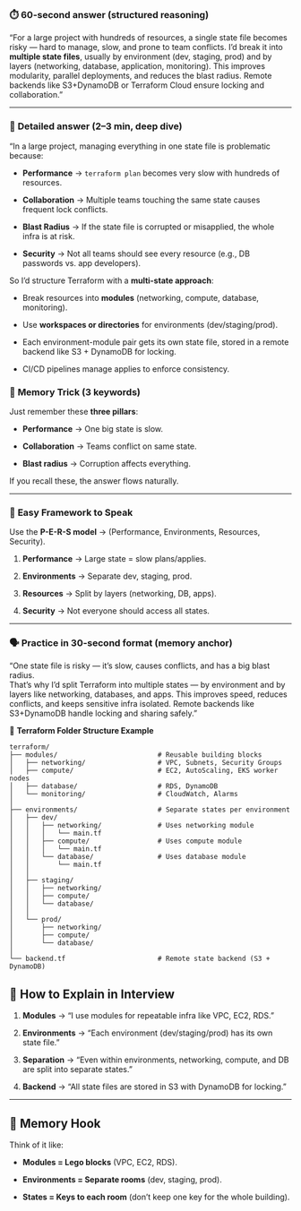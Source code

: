 ### ⏱️ **60-second answer (structured reasoning)**

“For a large project with hundreds of resources, a single state file becomes risky — hard to manage, slow, and prone to team conflicts. I’d break it into **multiple state files**, usually by environment (dev, staging, prod) and by layers (networking, database, application, monitoring). This improves modularity, parallel deployments, and reduces the blast radius. Remote backends like S3+DynamoDB or Terraform Cloud ensure locking and collaboration.”

---

### 📖 **Detailed answer (2–3 min, deep dive)**

“In a large project, managing everything in one state file is problematic because:

- **Performance** → `terraform plan` becomes very slow with hundreds of resources.
    
- **Collaboration** → Multiple teams touching the same state causes frequent lock conflicts.
    
- **Blast Radius** → If the state file is corrupted or misapplied, the whole infra is at risk.
    
- **Security** → Not all teams should see every resource (e.g., DB passwords vs. app developers).
    

So I’d structure Terraform with a **multi-state approach**:

- Break resources into **modules** (networking, compute, database, monitoring).
    
- Use **workspaces or directories** for environments (dev/staging/prod).
    
- Each environment-module pair gets its own state file, stored in a remote backend like S3 + DynamoDB for locking.
    
- CI/CD pipelines manage applies to enforce consistency.
### 🎯 **Memory Trick (3 keywords)**

Just remember these **three pillars**:

- **Performance** → One big state is slow.
    
- **Collaboration** → Teams conflict on same state.
    
- **Blast radius** → Corruption affects everything.
    

If you recall these, the answer flows naturally.

---

### 🧩 **Easy Framework to Speak**

Use the **P-E-R-S model** → (Performance, Environments, Resources, Security).

1. **Performance** → Large state = slow plans/applies.
    
2. **Environments** → Separate dev, staging, prod.
    
3. **Resources** → Split by layers (networking, DB, apps).
    
4. **Security** → Not everyone should access all states.
    

---

### 🗣️ **Practice in 30-second format (memory anchor)**

“One state file is risky — it’s slow, causes conflicts, and has a big blast radius.  
That’s why I’d split Terraform into multiple states — by environment and by layers like networking, databases, and apps. This improves speed, reduces conflicts, and keeps sensitive infra isolated. Remote backends like S3+DynamoDB handle locking and sharing safely.”

📂 **Terraform Folder Structure Example**

```
terraform/
├── modules/                         # Reusable building blocks
│   ├── networking/                  # VPC, Subnets, Security Groups
│   ├── compute/                     # EC2, AutoScaling, EKS worker nodes
│   ├── database/                    # RDS, DynamoDB
│   └── monitoring/                  # CloudWatch, Alarms
│
├── environments/                    # Separate states per environment
│   ├── dev/
│   │   ├── networking/              # Uses networking module
│   │   │   └── main.tf
│   │   ├── compute/                 # Uses compute module
│   │   │   └── main.tf
│   │   └── database/                # Uses database module
│   │       └── main.tf
│   │
│   ├── staging/
│   │   ├── networking/
│   │   ├── compute/
│   │   └── database/
│   │
│   └── prod/
│       ├── networking/
│       ├── compute/
│       └── database/
│
└── backend.tf                       # Remote state backend (S3 + DynamoDB)
```

## 📌 **How to Explain in Interview**

1. **Modules** → “I use modules for repeatable infra like VPC, EC2, RDS.”
    
2. **Environments** → “Each environment (dev/staging/prod) has its own state file.”
    
3. **Separation** → “Even within environments, networking, compute, and DB are split into separate states.”
    
4. **Backend** → “All state files are stored in S3 with DynamoDB for locking.”
    

---

## 🎯 **Memory Hook**

Think of it like:

- **Modules = Lego blocks** (VPC, EC2, RDS).
    
- **Environments = Separate rooms** (dev, staging, prod).
    
- **States = Keys to each room** (don’t keep one key for the whole building).